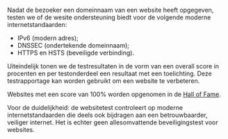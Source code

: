 Nadat de bezoeker een domeinnaam van een website heeft opgegeven, testen we of de wesite ondersteuning biedt voor de volgende moderne internetstandaarden:
* IPv6 (modern adres);
* DNSSEC (ondertekende domeinnaam);
* HTTPS en HSTS (beveiligde verbinding).

Uiteindelijk tonen we de testresultaten in de vorm van een overall score in procenten en per testonderdeel een resultaat met een toelichting. Deze testrapportage kan worden gebruikt om een website te verbeteren.

Websites met een score van 100% worden opgenomen in de [Hall of Fame](/halloffame/). 

Voor de duidelijkheid: de websitetest controleert op moderne internetstandaarden die deels ook bijdragen aan een betrouwbaarder, veiliger internet. Het is echter geen allesomvattende beveiligingstest voor websites.

